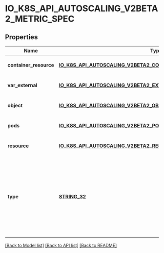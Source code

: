 # IO_K8S_API_AUTOSCALING_V2BETA2_METRIC_SPEC

## Properties
Name | Type | Description | Notes
------------ | ------------- | ------------- | -------------
**container_resource** | [**IO_K8S_API_AUTOSCALING_V2BETA2_CONTAINER_RESOURCE_METRIC_SOURCE**](io.k8s.api.autoscaling.v2beta2.ContainerResourceMetricSource.md) |  | [optional] [default to null]
**var_external** | [**IO_K8S_API_AUTOSCALING_V2BETA2_EXTERNAL_METRIC_SOURCE**](io.k8s.api.autoscaling.v2beta2.ExternalMetricSource.md) |  | [optional] [default to null]
**object** | [**IO_K8S_API_AUTOSCALING_V2BETA2_OBJECT_METRIC_SOURCE**](io.k8s.api.autoscaling.v2beta2.ObjectMetricSource.md) |  | [optional] [default to null]
**pods** | [**IO_K8S_API_AUTOSCALING_V2BETA2_PODS_METRIC_SOURCE**](io.k8s.api.autoscaling.v2beta2.PodsMetricSource.md) |  | [optional] [default to null]
**resource** | [**IO_K8S_API_AUTOSCALING_V2BETA2_RESOURCE_METRIC_SOURCE**](io.k8s.api.autoscaling.v2beta2.ResourceMetricSource.md) |  | [optional] [default to null]
**type** | [**STRING_32**](STRING_32.md) | type is the type of metric source.  It should be one of \&quot;ContainerResource\&quot;, \&quot;External\&quot;, \&quot;Object\&quot;, \&quot;Pods\&quot; or \&quot;Resource\&quot;, each mapping to a matching field in the object. Note: \&quot;ContainerResource\&quot; type is available on when the feature-gate HPAContainerMetrics is enabled | [default to null]

[[Back to Model list]](../README.md#documentation-for-models) [[Back to API list]](../README.md#documentation-for-api-endpoints) [[Back to README]](../README.md)


